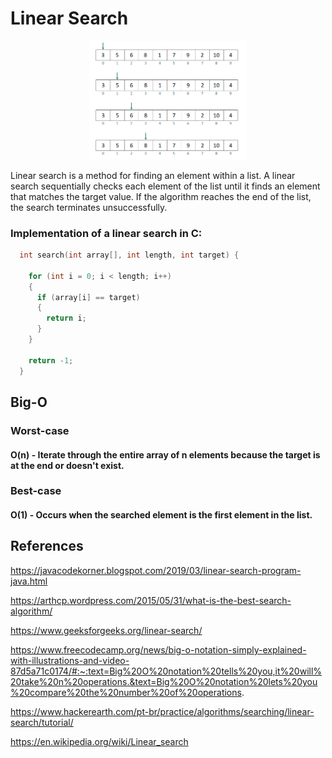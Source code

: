 # Linear Search

<p align="center">
  <img src="../images/linear-search.png" width="50%"/>
</p>

Linear search is a method for finding an element within a list. A linear search sequentially checks each element of the list until it finds an element that matches the target value. If the algorithm reaches the end of the list, the search terminates unsuccessfully.

### Implementation of a linear search in C:

```c
  int search(int array[], int length, int target) {

    for (int i = 0; i < length; i++) 
    {
      if (array[i] == target)
      {
        return i;
      }
    }

    return -1;
  }
```

## Big-O

### Worst-case

#### O(n) - Iterate through the entire array of n elements because the target is at the end or doesn't exist.

### Best-case

#### O(1) - Occurs when the searched element is the first element in the list.

## References

https://javacodekorner.blogspot.com/2019/03/linear-search-program-java.html

https://arthcp.wordpress.com/2015/05/31/what-is-the-best-search-algorithm/

https://www.geeksforgeeks.org/linear-search/

https://www.freecodecamp.org/news/big-o-notation-simply-explained-with-illustrations-and-video-87d5a71c0174/#:~:text=Big%20O%20notation%20tells%20you,it%20will%20take%20n%20operations.&text=Big%20O%20notation%20lets%20you%20compare%20the%20number%20of%20operations.

https://www.hackerearth.com/pt-br/practice/algorithms/searching/linear-search/tutorial/

https://en.wikipedia.org/wiki/Linear_search